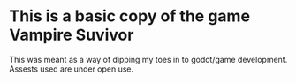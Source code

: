 # This is a basic copy of the game Vampire Suvivor
This was meant as a way of dipping my toes in to godot/game development.
Assests used are under open use.
